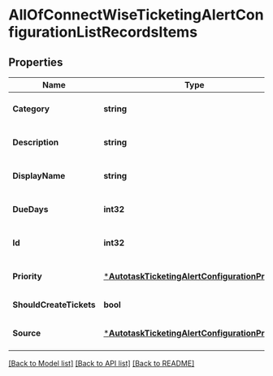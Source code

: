 # AllOfConnectWiseTicketingAlertConfigurationListRecordsItems

## Properties
Name | Type | Description | Notes
------------ | ------------- | ------------- | -------------
**Category** | **string** |  | [optional] [default to null]
**Description** | **string** |  | [optional] [default to null]
**DisplayName** | **string** |  | [optional] [default to null]
**DueDays** | **int32** |  | [optional] [default to null]
**Id** | **int32** |  | [optional] [default to null]
**Priority** | [***AutotaskTicketingAlertConfigurationPriority**](AutotaskTicketingAlertConfiguration_priority.md) |  | [optional] [default to null]
**ShouldCreateTickets** | **bool** |  | [default to null]
**Source** | [***AutotaskTicketingAlertConfigurationPriority**](AutotaskTicketingAlertConfiguration_priority.md) |  | [optional] [default to null]

[[Back to Model list]](../README.md#documentation-for-models) [[Back to API list]](../README.md#documentation-for-api-endpoints) [[Back to README]](../README.md)

